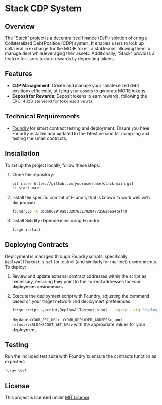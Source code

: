 # Stack CDP System

## Overview

The "Stack" project is a decentralized finance (DeFi) solution offering a Collateralized Debt Position (CDP) system. It enables users to lock up collateral in exchange for the MORE token, a stablecoin, allowing them to manage debt while leveraging their assets. Additionally, "Stack" provides a feature for users to earn rewards by depositing tokens.

## Features

- **CDP Management**: Create and manage your collateralized debt positions efficiently, utilizing your assets to generate MORE tokens.
- **Deposit for Rewards**: Deposit tokens to earn rewards, following the ERC-4626 standard for tokenized vaults.

## Technical Requirements

- [Foundry](https://getfoundry.sh/) for smart contract testing and deployment. Ensure you have Foundry installed and updated to the latest version for compiling and testing the smart contracts.

## Installation

To set up the project locally, follow these steps:

1. Clone the repository:

   ```bash
   git clone https://github.com/yourusername/stack-main.git
   cd stack-main
   ```

2. Install the specific commit of Foundry that is known to work well with the project:

   ```bash
   foundryup -C 05d60629f9a9c328763179204772562bea4cef40
   ```

3. Install Solidity dependencies using Foundry:

   ```bash
   forge install
   ```

## Deploying Contracts

Deployment is managed through Foundry scripts, specifically `DeployAllTestnet.s.sol` for testnet (and similarly for mainnet) environments. To deploy:

1. Review and update external contract addresses within the script as necessary, ensuring they point to the correct addresses for your deployment environment.
2. Execute the deployment script with Foundry, adjusting the command based on your target network and deployment preferences:

   ```bash
   forge script ./script/DeployAllTestnet.s.sol --legacy --sig "deployOnMainChain()" --rpc-url <YOUR_RPC_URL> --broadcast --sender <YOUR_DEPLOYER_ADDRESS> --verify --verifier blockscout --verifier-url "https://<BLOCKSCOUT_API_URL>"
   ```

   Replace `<YOUR_RPC_URL>`, `<YOUR_DEPLOYER_ADDRESS>`, and `https://<BLOCKSCOUT_API_URL>` with the appropriate values for your deployment.

## Testing

Run the included test suite with Foundry to ensure the contracts function as expected:

```bash
forge test
```

## License

This project is licensed under [MIT License](LICENSE).
